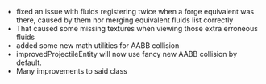 - fixed an issue with fluids registering twice when a forge equivalent was there, caused by them nor merging equivalent fluids list correctly
- That caused some missing textures when viewing those extra erroneous fluids
- added some new math utilities for AABB collision
- improvedProjectileEntity will now use fancy new AABB collision by default.
- Many improvements to said class